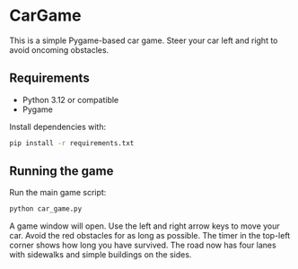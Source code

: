 # CarGame

This is a simple Pygame-based car game. Steer your car left and right to avoid oncoming obstacles.

## Requirements

- Python 3.12 or compatible
- Pygame

Install dependencies with:

```bash
pip install -r requirements.txt
```

## Running the game

Run the main game script:

```bash
python car_game.py
```

A game window will open. Use the left and right arrow keys to move your car. Avoid the red obstacles for as long as possible. The timer in the top-left corner shows how long you have survived. The road now has four lanes with sidewalks and simple buildings on the sides.
